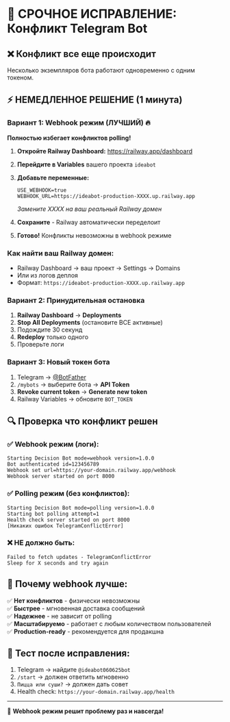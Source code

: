 # 🚨 СРОЧНОЕ ИСПРАВЛЕНИЕ: Конфликт Telegram Bot

## ❌ Конфликт все еще происходит
Несколько экземпляров бота работают одновременно с одним токеном.

## ⚡ НЕМЕДЛЕННОЕ РЕШЕНИЕ (1 минута)

### Вариант 1: Webhook режим (ЛУЧШИЙ) 🔥
**Полностью избегает конфликтов polling!**

1. **Откройте Railway Dashboard:** https://railway.app/dashboard
2. **Перейдите в Variables** вашего проекта `ideabot`
3. **Добавьте переменные:**
   ```
   USE_WEBHOOK=true
   WEBHOOK_URL=https://ideabot-production-XXXX.up.railway.app
   ```
   *Замените XXXX на ваш реальный Railway домен*

4. **Сохраните** - Railway автоматически переделоит
5. **Готово!** Конфликты невозможны в webhook режиме

### Как найти ваш Railway домен:
- Railway Dashboard → ваш проект → Settings → Domains
- Или из логов деплоя
- Формат: `https://ideabot-production-XXXX.up.railway.app`

### Вариант 2: Принудительная остановка
1. **Railway Dashboard** → **Deployments**
2. **Stop All Deployments** (остановите ВСЕ активные)
3. Подождите 30 секунд
4. **Redeploy** только одного
5. Проверьте логи

### Вариант 3: Новый токен бота
1. Telegram → [@BotFather](https://t.me/botfather)
2. `/mybots` → выберите бота → **API Token**
3. **Revoke current token** → **Generate new token**
4. Railway Variables → обновите `BOT_TOKEN`

## 🔍 Проверка что конфликт решен

### ✅ Webhook режим (логи):
```
Starting Decision Bot mode=webhook version=1.0.0
Bot authenticated id=123456789
Webhook set url=https://your-domain.railway.app/webhook
Webhook server started on port 8000
```

### ✅ Polling режим (без конфликтов):
```
Starting Decision Bot mode=polling version=1.0.0
Starting bot polling attempt=1
Health check server started on port 8000
[Никаких ошибок TelegramConflictError]
```

### ❌ НЕ должно быть:
```
Failed to fetch updates - TelegramConflictError
Sleep for X seconds and try again
```

## 🚀 Почему webhook лучше:

✅ **Нет конфликтов** - физически невозможны  
✅ **Быстрее** - мгновенная доставка сообщений  
✅ **Надежнее** - не зависит от polling  
✅ **Масштабируемо** - работает с любым количеством пользователей  
✅ **Production-ready** - рекомендуется для продакшна  

## 📱 Тест после исправления:

1. Telegram → найдите `@ideabot060625bot`
2. `/start` → должен ответить мгновенно
3. `Пицца или суши?` → должен дать совет
4. Health check: `https://your-domain.railway.app/health`

---

🎯 **Webhook режим решит проблему раз и навсегда!** 